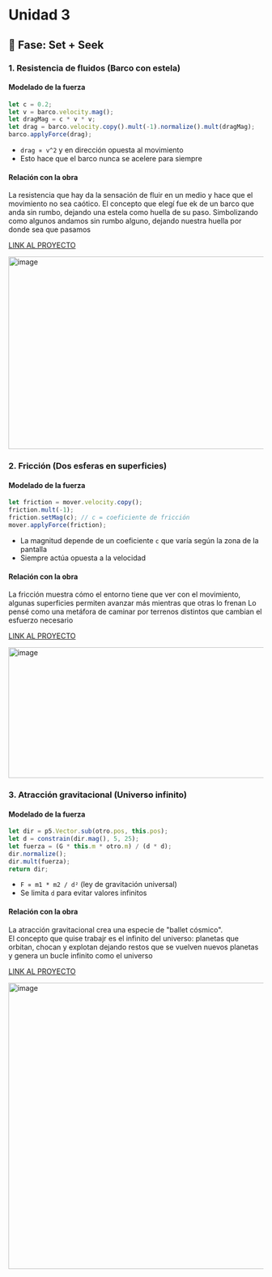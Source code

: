 # Unidad 3

## 🔎 Fase: Set + Seek


### 1. Resistencia de fluidos (Barco con estela)

#### Modelado de la fuerza


```js
let c = 0.2;
let v = barco.velocity.mag();
let dragMag = c * v * v;
let drag = barco.velocity.copy().mult(-1).normalize().mult(dragMag);
barco.applyForce(drag);
```

- `drag ∝ v^2` y en dirección opuesta al movimiento  
- Esto hace que el barco nunca se acelere para siempre

#### Relación con la obra
La resistencia que hay da la sensación de fluir en un medio y hace que el movimiento no sea caótico. El concepto que elegí fue ek de un barco que anda sin rumbo, dejando una estela como huella de su paso. Simbolizando como algunos andamos sin rumbo alguno, dejando nuestra huella por donde sea que pasamos

[LINK AL PROYECTO](https://editor.p5js.org/sebastr008/sketches/uCmJhjqvj)

<img width="788" height="380" alt="image" src="https://github.com/user-attachments/assets/0f4ff19b-2f7d-4f18-9142-f98b211fc222" />



### 2. Fricción (Dos esferas en superficies)

#### Modelado de la fuerza

```js
let friction = mover.velocity.copy();
friction.mult(-1);
friction.setMag(c); // c = coeficiente de fricción
mover.applyForce(friction);
```

- La magnitud depende de un coeficiente `c` que varía según la zona de la pantalla 
- Siempre actúa opuesta a la velocidad

#### Relación con la obra
La fricción muestra cómo el entorno tiene que ver con el movimiento, algunas superficies permiten avanzar más mientras que otras lo frenan
Lo pensé como una metáfora de caminar por terrenos distintos que cambian el esfuerzo necesario

[LINK AL PROYECTO](https://editor.p5js.org/sebastr008/sketches/rEpnnHRoj)

<img width="649" height="258" alt="image" src="https://github.com/user-attachments/assets/6d8529fd-29ec-42b9-ae24-69d5a6c0ae85" />




### 3. Atracción gravitacional (Universo infinito)

#### Modelado de la fuerza

```js
let dir = p5.Vector.sub(otro.pos, this.pos);
let d = constrain(dir.mag(), 5, 25);
let fuerza = (G * this.m * otro.m) / (d * d);
dir.normalize();
dir.mult(fuerza);
return dir;
```

- `F ∝ m1 * m2 / d²` (ley de gravitación universal)
- Se limita `d` para evitar valores infinitos

#### Relación con la obra
La atracción gravitacional crea una especie de "ballet cósmico".  
El concepto que quise trabajr es el infinito del universo: planetas que orbitan, chocan y explotan dejando restos que se vuelven nuevos planetas y genera un bucle infinito como el universo

[LINK AL PROYECTO](https://editor.p5js.org/sebastr008/sketches/P_oxlGkha)

<img width="887" height="565" alt="image" src="https://github.com/user-attachments/assets/bf1ec18b-3889-4bc8-a769-6dc5aaf3c3fe" />






